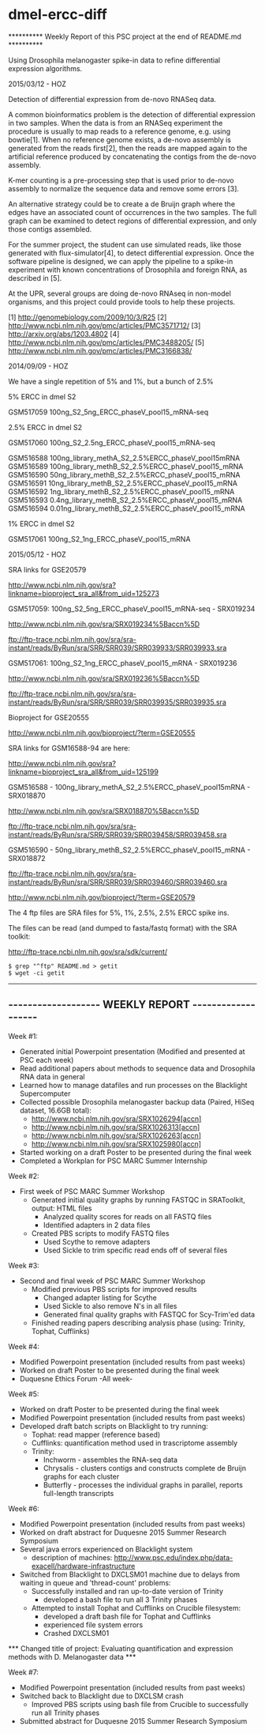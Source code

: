 # dmel-ercc-diff

********** Weekly Report of this PSC project at the end of README.md **********

Using Drosophila melanogaster spike-in data to refine differential
expression algorithms.

2015/03/12 - HOZ

Detection of differential expression from de-novo RNASeq data.

A common bioinformatics problem is the detection of differential
expression in two samples. When the data is from an RNASeq experiment
the procedure is usually to map reads to a reference genome, e.g. using
bowtie[1]. When no reference genome exists, a de-novo assembly is
generated from the reads first[2], then the reads are mapped again to
the artificial reference produced by concatenating the contigs from the
de-novo assembly.

K-mer counting is a pre-processing step that is used prior to de-novo
assembly to normalize the sequence data and remove some errors [3].

An alternative strategy could be to create a de Bruijn graph where the
edges have an associated count of occurrences in the two samples. The
full graph can be examined to detect regions of differential expression, and only those contigs assembled.

For the summer project, the student can use simulated reads, like those
generated with flux-simulator[4], to detect differential expression.
Once the software pipeline is designed, we can apply the pipeline to a
spike-in experiment with known concentrations of Drosophila and foreign
RNA, as described in [5].

At the UPR, several groups are doing de-novo RNAseq in non-model
organisms, and this project could provide tools to help these projects.

[1] http://genomebiology.com/2009/10/3/R25
[2] http://www.ncbi.nlm.nih.gov/pmc/articles/PMC3571712/
[3] http://arxiv.org/abs/1203.4802
[4] http://www.ncbi.nlm.nih.gov/pmc/articles/PMC3488205/
[5] http://www.ncbi.nlm.nih.gov/pmc/articles/PMC3166838/


2014/09/09 - HOZ

We have a single repetition of 5% and 1%, but a bunch of 2.5%

5% ERCC in dmel S2

GSM517059  100ng_S2_5ng_ERCC_phaseV_pool15_mRNA-seq

2.5% ERCC in dmel S2

GSM517060 100ng_S2_2.5ng_ERCC_phaseV_pool15_mRNA-seq

GSM516588 100ng_library_methA_S2_2.5%ERCC_phaseV_pool15mRNA
GSM516589 100ng_library_methB_S2_2.5%ERCC_phaseV_pool15_mRNA
GSM516590 50ng_library_methB_S2_2.5%ERCC_phaseV_pool15_mRNA
GSM516591 10ng_library_methB_S2_2.5%ERCC_phaseV_pool15_mRNA
GSM516592 1ng_library_methB_S2_2.5%ERCC_phaseV_pool15_mRNA
GSM516593 0.4ng_library_methB_S2_2.5%ERCC_phaseV_pool15_mRNA
GSM516594 0.01ng_library_methB_S2_2.5%ERCC_phaseV_pool15_mRNA

1% ERCC in dmel S2

GSM517061  100ng_S2_1ng_ERCC_phaseV_pool15_mRNA

2015/05/12 - HOZ

SRA links for GSE20579

http://www.ncbi.nlm.nih.gov/sra?linkname=bioproject_sra_all&from_uid=125273

GSM517059: 100ng_S2_5ng_ERCC_phaseV_pool15_mRNA-seq - SRX019234

http://www.ncbi.nlm.nih.gov/sra/SRX019234%5Baccn%5D

ftp://ftp-trace.ncbi.nlm.nih.gov/sra/sra-instant/reads/ByRun/sra/SRR/SRR039/SRR039933/SRR039933.sra

GSM517061: 100ng_S2_1ng_ERCC_phaseV_pool15_mRNA - SRX019236

http://www.ncbi.nlm.nih.gov/sra/SRX019236%5Baccn%5D

ftp://ftp-trace.ncbi.nlm.nih.gov/sra/sra-instant/reads/ByRun/sra/SRR/SRR039/SRR039935/SRR039935.sra

Bioproject for GSE20555

http://www.ncbi.nlm.nih.gov/bioproject/?term=GSE20555

SRA links for GSM16588-94 are here:

http://www.ncbi.nlm.nih.gov/sra?linkname=bioproject_sra_all&from_uid=125199

GSM516588 - 100ng_library_methA_S2_2.5%ERCC_phaseV_pool15mRNA - SRX018870

http://www.ncbi.nlm.nih.gov/sra/SRX018870%5Baccn%5D

ftp://ftp-trace.ncbi.nlm.nih.gov/sra/sra-instant/reads/ByRun/sra/SRR/SRR039/SRR039458/SRR039458.sra

GSM516590 - 50ng_library_methB_S2_2.5%ERCC_phaseV_pool15_mRNA - SRX018872

ftp://ftp-trace.ncbi.nlm.nih.gov/sra/sra-instant/reads/ByRun/sra/SRR/SRR039/SRR039460/SRR039460.sra

http://www.ncbi.nlm.nih.gov/bioproject/?term=GSE20579

The 4 ftp files are SRA files for 5%, 1%, 2.5%, 2.5% ERCC spike ins.

The files can be read (and dumped to fasta/fastq format) with the SRA toolkit:

http://ftp-trace.ncbi.nlm.nih.gov/sra/sdk/current/

```
$ grep "^ftp" README.md > getit
$ wget -ci getit 
```



-----------------------------------------------------
------------------- WEEKLY REPORT -------------------
-----------------------------------------------------

Week #1:
- Generated initial Powerpoint presentation (Modified and presented at PSC each week)
- Read additional papers about methods to sequence data and Drosophila RNA data in general
- Learned how to manage datafiles and run processes on the Blacklight Supercomputer
- Collected possible Drosophila melanogaster backup data (Paired, HiSeq dataset, 16.6GB total):
  - http://www.ncbi.nlm.nih.gov/sra/SRX1026294[accn]
  - http://www.ncbi.nlm.nih.gov/sra/SRX1026313[accn]
  - http://www.ncbi.nlm.nih.gov/sra/SRX1026263[accn]
  - http://www.ncbi.nlm.nih.gov/sra/SRX1025980[accn]
- Started working on a draft Poster to be presented during the final week
- Completed a Workplan for PSC MARC Summer Internship

Week #2:
- First week of PSC MARC Summer Workshop
  - Generated initial quality graphs by running FASTQC in SRAToolkit, output: HTML files
    - Analyzed quality scores for reads on all FASTQ files
    - Identified adapters in 2 data files
  - Created PBS scripts to modify FASTQ files
    - Used Scythe to remove adapters
    - Used Sickle to trim specific read ends off of several files
   
Week #3:
- Second and final week of PSC MARC Summer Workshop
  - Modified previous PBS scripts for improved results
    - Changed adapter listing for Scythe
    - Used Sickle to also remove N's in all files
    - Generated final quality graphs with FASTQC for Scy-Trim'ed data
  - Finished reading papers describing analysis phase (using: Trinity, Tophat, Cufflinks)

Week #4:
- Modified Powerpoint presentation (included results from past weeks)
- Worked on draft Poster to be presented during the final week
- Duquesne Ethics Forum -All week-

Week #5:
- Worked on draft Poster to be presented during the final week
- Modified Powerpoint presentation (included results from past weeks)
- Developed draft batch scripts on Blacklight to try running:
   - Tophat: read mapper (reference based)
   - Cufflinks: quantification method used in trascriptome assembly 
   - Trinity:
     - Inchworm - assembles the RNA-seq data
     - Chrysalis - clusters contigs and constructs complete de Bruijn graphs for each cluster
     - Butterfly - processes the individual graphs in parallel, reports full-length transcripts 
   

Week #6:
- Modified Powerpoint presentation (included results from past weeks)
- Worked on draft abstract for Duquesne 2015 Summer Research Symposium
- Several java errors experienced on Blacklight system
   - description of machines:   http://www.psc.edu/index.php/data-exacell/hardware-infrastructure
- Switched from Blacklight to DXCLSM01 machine due to delays from waiting in queue and 'thread-count' problems:
   - Successfully installed and ran up-to-date version of Trinity
     - developed a bash file to run all 3 Trinity phases
   - Attempted to install Tophat and Cufflinks on Crucible filesystem:
     - developed a draft bash file for Tophat and Cufflinks
     - experienced file system errors
     - Crashed DXCLSM01

***   Changed title of project: Evaluating quantification and expression methods with D. Melanogaster data   ***

Week #7:
- Modified Powerpoint presentation (included results from past weeks)
- Switched back to Blacklight due to DXCLSM crash
   - Improved PBS scripts using bash file from Crucible to successfully run all Trinity phases   
- Submitted abstract for Duquesne 2015 Summer Research Symposium







